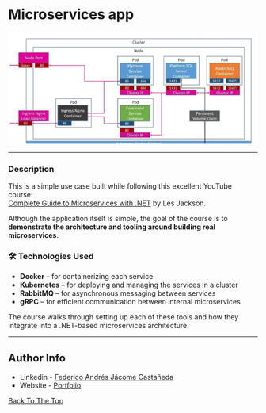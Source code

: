 # Microservices app

![Project Image](./Microservices_architecture.jpg)

---

### Description

This is a simple use case built while following this excellent YouTube course:  
[Complete Guide to Microservices with .NET](https://www.youtube.com/watch?v=DgVjEo3OGBI&t=39018s&ab_channel=LesJackson) by Les Jackson.

Although the application itself is simple, the goal of the course is to **demonstrate the architecture and tooling around building real microservices**.

### 🛠 Technologies Used


- **Docker** – for containerizing each service  
- **Kubernetes** – for deploying and managing the services in a cluster
- **RabbitMQ** – for asynchronous messaging between services  
- **gRPC** – for efficient communication between internal microservices  

The course walks through setting up each of these tools and how they integrate into a .NET-based microservices architecture.


---

## Author Info

- Linkedin - [Federico Andrés Jácome Castañeda](https://www.linkedin.com/in/federicojacome/)
- Website - [Portfolio](https://federocky.github.io/PersonalWeb/)

[Back To The Top](#microservices-app)
